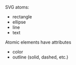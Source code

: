 SVG atoms:
- rectangle
- ellipse
- line
- text

Atomic elements have attributes
- color
- outline (solid, dashed, etc.)